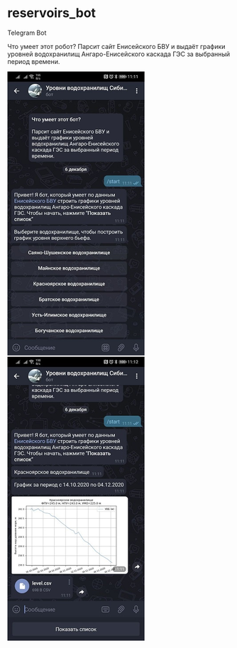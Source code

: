 # reservoirs_bot
Telegram Bot

Что умеет этот робот?
Парсит сайт Енисейского БВУ и выдаёт графики уровней водохранилищ Ангаро-Енисейского каскада ГЭС за выбранный период времени.

![alt text](screenshots/2.jpg)
![alt text](screenshots/1.jpg)
